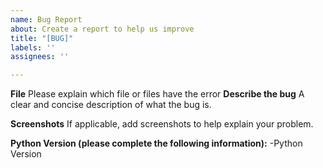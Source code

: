 ```yaml
---
name: Bug Report
about: Create a report to help us improve
title: "[BUG]"
labels: ''
assignees: ''

---
```


**File**
Please explain which file or files have the error
**Describe the bug**
A clear and concise description of what the bug is.

**Screenshots**
If applicable, add screenshots to help explain your problem.

**Python Version (please complete the following information):**
 -Python Version
